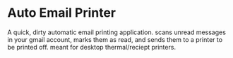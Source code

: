 # Auto Email Printer
 A quick, dirty automatic email printing application. scans unread messages in your gmail account, marks them as read, and sends them to a printer to be printed off.  meant for desktop thermal/reciept printers.
